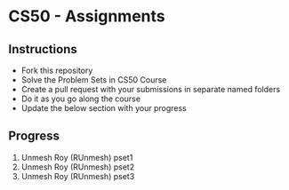 # CS50 - Assignments

## Instructions

- Fork this repository
- Solve the Problem Sets in CS50 Course
- Create a pull request with your submissions in separate named folders
- Do it as you go along the course
- Update the below section with your progress

## Progress
1. Unmesh Roy (RUnmesh) pset1
2. Unmesh Roy (RUnmesh) pset2
3. Unmesh Roy (RUnmesh) pset3

